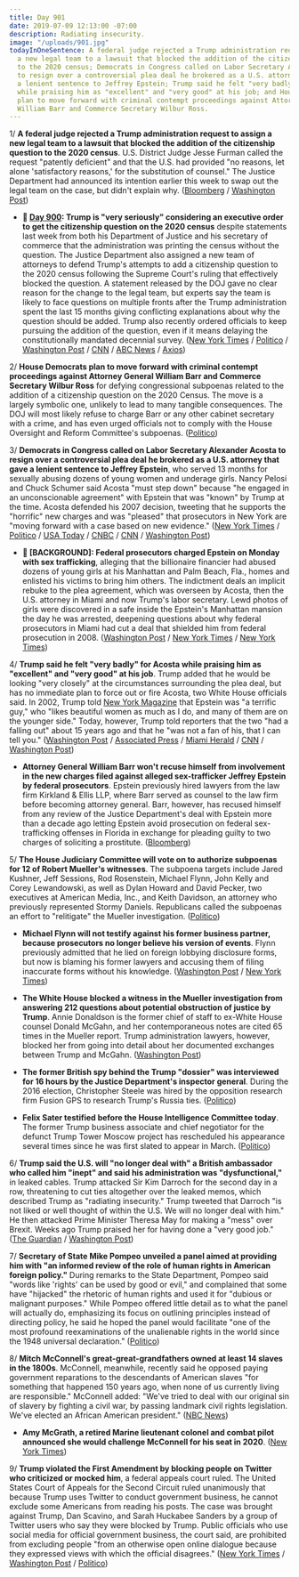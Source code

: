 ```yaml
---
title: Day 901
date: 2019-07-09 12:13:00 -07:00
description: Radiating insecurity.
image: "/uploads/901.jpg"
todayInOneSentence: A federal judge rejected a Trump administration request to assign
  a new legal team to a lawsuit that blocked the addition of the citizenship question
  to the 2020 census; Democrats in Congress called on Labor Secretary Alexander Acosta
  to resign over a controversial plea deal he brokered as a U.S. attorney that gave
  a lenient sentence to Jeffrey Epstein; Trump said he felt "very badly" for Acosta
  while praising him as "excellent" and "very good" at his job; and House Democrats
  plan to move forward with criminal contempt proceedings against Attorney General
  William Barr and Commerce Secretary Wilbur Ross.
---
```


1/ **A federal judge rejected a Trump administration request to assign a new legal team to a lawsuit that blocked the addition of the citizenship question to the 2020 census**. U.S. District Judge Jesse Furman called the request "patently deficient" and that the U.S. had provided "no reasons, let alone 'satisfactory reasons,' for the substitution of counsel." The Justice Department had announced its intention earlier this week to swap out the legal team on the case, but didn't explain why. ([Bloomberg](https://www.bloomberg.com/news/articles/2019-07-09/census-judge-denies-new-government-team-s-request-to-join-case-jxwbmwrj) / [Washington Post](https://www.washingtonpost.com/politics/federal-judge-rejects-trump-administrations-bid-to-swap-out-lawyers-for-census-case-on-citizenship-question/2019/07/09/d12f811e-a24f-11e9-b7b4-95e30869bd15_story.html))

* **📌 [Day 900](https://whatthefuckjusthappenedtoday.com/2019/07/08/day-900/#3-trump-is-very-seriously-considerin): Trump is "very seriously" considering an executive order to get the citizenship question on the 2020 census** despite statements last week from both his Department of Justice and his secretary of commerce that the administration was printing the census without the question. The Justice Department also assigned a new team of attorneys to defend Trump's attempts to add a citizenship question to the 2020 census following the Supreme Court's ruling that effectively blocked the question. A statement released by the DOJ gave no clear reason for the change to the legal team, but experts say the team is likely to face questions on multiple fronts after the Trump administration spent the last 15 months giving conflicting explanations about why the question should be added. Trump also recently ordered officials to keep pursuing the addition of the question, even if it means delaying the constitutionally mandated decennial survey. ([New York Times](https://www.nytimes.com/2019/07/05/us/census-question.html) / [Politico](https://www.politico.com/story/2019/07/08/justice-department-census-citizenship-question-battle-1399523) / [Washington Post](https://www.washingtonpost.com/world/national-security/justice-department-changing-lawyers-on-census-case/2019/07/07/18ba6650-a112-11e9-b732-41a79c2551bf_story.html) / [CNN](https://www.cnn.com/2019/07/03/politics/census-question-trump-tweet/) / [ABC News](https://abcnews.go.com/Politics/wireStory/trump-mulling-executive-order-census-64150029) / [Axios](https://www.axios.com/justice-department-scrambles-on-citizenship-question-after-trump-tweet-ea33be0a-5654-4592-ab7f-9a751f775959.html))

2/ **House Democrats plan to move forward with criminal contempt proceedings against Attorney General William Barr and Commerce Secretary Wilbur Ross** for defying congressional subpoenas related to the addition of a citizenship question on the 2020 Census. The move is a largely symbolic one, unlikely to lead to many tangible consequences. The DOJ will most likely refuse to charge Barr or any other cabinet secretary with a crime, and has even urged officials not to comply with the House Oversight and Reform Committee's subpoenas. ([Politico](https://www.politico.com/story/2019/07/08/criminal-contempt-william-barr-wilbur-ross-census-1402210))

3/ **Democrats in Congress called on Labor Secretary Alexander Acosta to resign over a controversial plea deal he brokered as a U.S. attorney that gave a lenient sentence to Jeffrey Epstein**, who served 13 months for sexually abusing dozens of young women and underage girls. Nancy Pelosi and Chuck Schumer said Acosta "must step down" because "he engaged in an unconscionable agreement" with Epstein that was "known" by Trump at the time. Acosta defended his 2007 decision, tweeting that he supports the "horrific" new charges and was "pleased" that prosecutors in New York are "moving forward with a case based on new evidence." ([New York Times](https://www.nytimes.com/2019/07/09/us/politics/alex-acosta-jeffrey-epstein.html) / [Politico](https://www.politico.com/story/2019/07/09/alex-acosta-resign-jeffrey-epstein-1402980) / [USA Today](https://www.usatoday.com/story/news/politics/2019/07/09/pelosi-alexander-acosta-must-resign-over-jeffrey-epstein-plea-deal/1680730001/) / [CNBC](https://www.cnbc.com/2019/07/09/trump-labor-secretary-acosta-defends-2007-deal-with-jeffrey-epstein.html) / [CNN](https://www.cnn.com/2019/07/09/politics/acosta-defends-epstein-deal/index.html) / [Washington Post](https://www.washingtonpost.com/politics/pelosi-adds-her-voice-to-those-calling-for-acostas-resignation-for-earlier-epstein-case/2019/07/09/aa497776-a231-11e9-bd56-eac6bb02d01d_story.html))

* **📌 \[BACKGROUND\]: Federal prosecutors charged Epstein on Monday with sex trafficking**, alleging that the billionaire financier had abused dozens of young girls at his Manhattan and Palm Beach, Fla., homes and enlisted his victims to bring him others. The indictment deals an implicit rebuke to the plea agreement, which was overseen by Acosta, then the U.S. attorney in Miami and now Trump's labor secretary. Lewd photos of girls were discovered in a safe inside the Epstein's Manhattan mansion the day he was arrested, deepening questions about why federal prosecutors in Miami had cut a deal that shielded him from federal prosecution in 2008. ([Washington Post](https://www.washingtonpost.com/world/national-security/prosecutors-expected-to-unseal-charges-against-jeffrey-epstein/2019/07/08/3dec0fbe-a0db-11e9-b732-41a79c2551bf_story.html) / [New York Times](https://www.nytimes.com/2019/07/08/nyregion/jeffrey-epstein-charges.html) / [New York Times](https://www.nytimes.com/2019/07/07/nyregion/jeffrey-epstein-sex-trafficking.html?module=inline))

4/ **Trump said he felt "very badly" for Acosta while praising him as "excellent" and "very good" at his job**. Trump added that he would be looking "very closely" at the circumstances surrounding the plea deal, but has no immediate plan to force out or fire Acosta, two White House officials said. In 2002, Trump told [New York Magazine](https://nymag.com/nymetro/news/people/n_7912/) that Epstein was "a terrific guy," who "likes beautiful women as much as I do, and many of them are on the younger side." Today, however, Trump told reporters that the two "had a falling out" about 15 years ago and that he "was not a fan of his, that I can tell you." ([Washington Post](https://www.washingtonpost.com/politics/trump-called-epstein-a-terrific-guy-before-denying-relationship-with-him/2019/07/08/a01e0f00-a1be-11e9-bd56-eac6bb02d01d_story.html) / [Associated Press](https://apnews.com/10108839f8ad4aa2a9f8ae0fd71fcbb4) / [Miami Herald](https://www.miamiherald.com/news/politics-government/national-politics/article232444927.html) / [CNN](https://www.cnn.com/2019/07/09/politics/labor-secretary-acosta-white-house/index.html) / [Washington Post](https://www.washingtonpost.com/politics/epstein-indictment-renews-questions-about-earlier-case-handled-by-trump-cabinet-official/2019/07/08/95e6996a-a1a2-11e9-bd56-eac6bb02d01d_story.html))

* **Attorney General William Barr won't recuse himself from involvement in the new charges filed against alleged sex-trafficker Jeffrey Epstein by federal prosecutors**. Epstein previously hired lawyers from the law firm Kirkland & Ellis LLP, where Barr served as counsel to the law firm before becoming attorney general. Barr, however, has recused himself from any review of the Justice Department's deal with Epstein more than a decade ago letting Epstein avoid prosecution on federal sex-trafficking offenses in Florida in exchange for pleading guilty to two charges of soliciting a prostitute. ([Bloomberg](https://www.bloomberg.com/news/articles/2019-07-09/barr-won-t-recuse-himself-from-new-case-against-jeffrey-epstein))

5/ **The House Judiciary Committee will vote on to authorize subpoenas for 12 of Robert Mueller's witnesses**. The subpoena targets include Jared Kushner, Jeff Sessions, Rod Rosenstein, Michael Flynn, John Kelly and Corey Lewandowski, as well as Dylan Howard and David Pecker, two executives at American Media, Inc., and Keith Davidson, an attorney who previously represented Stormy Daniels. Republicans called the subpoenas an effort to "relitigate" the Mueller investigation. ([Politico](https://www.politico.com/story/2019/07/09/house-dems-prep-subpoenas-for-jared-kushner-jeff-sessions-and-10-other-mueller-witnesses-1402876))

* **Michael Flynn will not testify against his former business partner, because prosecutors no longer believe his version of events**. Flynn previously admitted that he lied on foreign lobbying disclosure forms, but now is blaming his former lawyers and accusing them of filing inaccurate forms without his knowledge. ([Washington Post](https://www.washingtonpost.com/local/public-safety/government-no-longer-wants-michael-flynn-to-testify-against-ex-partner/2019/07/09/3138cfa4-a1b3-11e9-b732-41a79c2551bf_story.html) / [New York Times](https://www.nytimes.com/2019/07/09/us/politics/flynn-testimony-turkey-lobbying.html))

* **The White House blocked a witness in the Mueller investigation from answering 212 questions about potential obstruction of justice by Trump**. Annie Donaldson is the former chief of staff to ex-White House counsel Donald McGahn, and her contemporaneous notes are cited 65 times in the Mueller report. Trump administration lawyers, however, blocked her from going into detail about her documented exchanges between Trump and McGahn. ([Washington Post](https://www.washingtonpost.com/politics/white-house-blocks-key-mueller-witness-from-answering-more-than-200-questions-from-house-investigators/2019/07/08/d21bc6b6-a1d0-11e9-b7b4-95e30869bd15_story.html?utm_term=.f81c158fbd36))

* **The former British spy behind the Trump "dossier" was interviewed for 16 hours by the Justice Department's inspector general**. During the 2016 election, Christopher Steele was hired by the opposition research firm Fusion GPS to research Trump's Russia ties. ([Politico](https://www.politico.com/story/2019/07/09/christopher-steele-trump-dossier-doj-1403318))

* **Felix Sater testified before the House Intelligence Committee today**. The former Trump business associate and chief negotiator for the defunct Trump Tower Moscow project has rescheduled his appearance several times since he was first slated to appear in March. ([Politico](https://www.politico.com/story/2019/07/08/felix-sater-moscow-trump-tower-1401940))

6/ **Trump said the U.S. will "no longer deal with" a British ambassador who called him "inept" and said his administration was "dysfunctional,"** in leaked cables. Trump attacked Sir Kim Darroch for the second day in a row, threatening to cut ties altogether over the leaked memos, which described Trump as "radiating insecurity." Trump tweeted that Darroch "is not liked or well thought of within the U.S. We will no longer deal with him." He then attacked Prime Minister Theresa May for making a "mess" over Brexit. Weeks ago Trump praised her for having done a "very good job." ([The Guardian](https://www.theguardian.com/us-news/2019/jul/08/donald-trump-we-will-no-longer-deal-with-the-british-ambassador) / [Washington Post](https://www.washingtonpost.com/world/britain-to-apologize-for-leaked-cables-calling-trump-inept-amid-hunt-for-leaker/2019/07/08/ed62d946-a162-11e9-b732-41a79c2551bf_story.html))

7/ **Secretary of State Mike Pompeo unveiled a panel aimed at providing him with "an informed review of the role of human rights in American foreign policy."** During remarks to the State Department, Pompeo said "words like 'rights' can be used by good or evil," and complained that some have "hijacked" the rhetoric of human rights and used it for "dubious or malignant purposes." While Pompeo offered little detail as to what the panel will actually do, emphasizing its focus on outlining principles instead of directing policy, he said he hoped the panel would facilitate "one of the most profound reexaminations of the unalienable rights in the world since the 1948 universal declaration." ([Politico](https://www.politico.com/story/2019/07/08/pompeo-panel-unalienable-rights-1400023))

8/ **Mitch McConnell's great-great-grandfathers owned at least 14 slaves in the 1800s**. McConnell, meanwhile, recently said he opposed paying government reparations to the descendants of American slaves "for something that happened 150 years ago, when none of us currently living are responsible."  McConnell added: "We've tried to deal with our original sin of slavery by fighting a civil war, by passing landmark civil rights legislation. We've elected an African American president." ([NBC News](https://www.nbcnews.com/politics/congress/mitch-mcconnell-ancestors-slave-owners-alabama-1800s-census-n1027511))

* **Amy McGrath, a retired Marine lieutenant colonel and combat pilot announced she would challenge McConnell for his seat in 2020**. ([New York Times](https://www.nytimes.com/2019/07/09/us/politics/amy-mcgrath-2020-senate.html))

9/ **Trump violated the First Amendment by blocking people on Twitter who criticized or mocked him**, a federal appeals court ruled. The United States Court of Appeals for the Second Circuit ruled unanimously that because Trump uses Twitter to conduct government business, he cannot exclude some Americans from reading his posts. The case was brought against Trump, Dan Scavino, and Sarah Huckabee Sanders by a group of Twitter users who say they were blocked by Trump. Public officials who use social media for official government business, the court said, are prohibited from excluding people "from an otherwise open online dialogue because they expressed views with which the official disagrees." ([New York Times](https://www.nytimes.com/2019/07/09/us/politics/trump-twitter-first-amendment.html) / [Washington Post](https://www.washingtonpost.com/local/legal-issues/president-trump-cannot-block-his-critics-on-twitter-federal-appeals-court-rules/2019/07/09/d07a5558-8230-11e9-95a9-e2c830afe24f_story.html) / [Politico](https://www.politico.com/story/2019/07/09/trump-first-amendment-blocking-twitter-critics-1403910))
